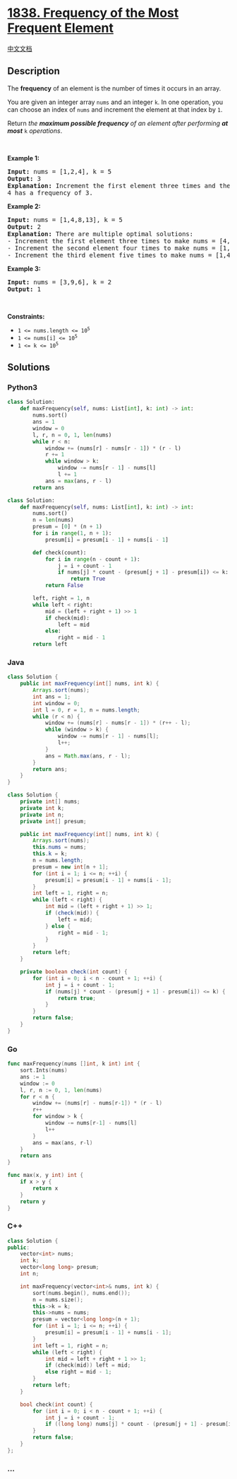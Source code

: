 # [1838. Frequency of the Most Frequent Element](https://leetcode.com/problems/frequency-of-the-most-frequent-element)

[中文文档](/solution/1800-1899/1838.Frequency%20of%20the%20Most%20Frequent%20Element/README.md)

## Description

<p>The <strong>frequency</strong> of an element is the number of times it occurs in an array.</p>

<p>You are given an integer array <code>nums</code> and an integer <code>k</code>. In one operation, you can choose an index of <code>nums</code> and increment the element at that index by <code>1</code>.</p>

<p>Return <em>the <strong>maximum possible frequency</strong> of an element after performing <strong>at most</strong> </em><code>k</code><em> operations</em>.</p>

<p>&nbsp;</p>
<p><strong>Example 1:</strong></p>

<pre>
<strong>Input:</strong> nums = [1,2,4], k = 5
<strong>Output:</strong> 3<strong>
Explanation:</strong> Increment the first element three times and the second element two times to make nums = [4,4,4].
4 has a frequency of 3.</pre>

<p><strong>Example 2:</strong></p>

<pre>
<strong>Input:</strong> nums = [1,4,8,13], k = 5
<strong>Output:</strong> 2
<strong>Explanation:</strong> There are multiple optimal solutions:
- Increment the first element three times to make nums = [4,4,8,13]. 4 has a frequency of 2.
- Increment the second element four times to make nums = [1,8,8,13]. 8 has a frequency of 2.
- Increment the third element five times to make nums = [1,4,13,13]. 13 has a frequency of 2.
</pre>

<p><strong>Example 3:</strong></p>

<pre>
<strong>Input:</strong> nums = [3,9,6], k = 2
<strong>Output:</strong> 1
</pre>

<p>&nbsp;</p>
<p><strong>Constraints:</strong></p>

<ul>
	<li><code>1 &lt;= nums.length &lt;= 10<sup>5</sup></code></li>
	<li><code>1 &lt;= nums[i] &lt;= 10<sup>5</sup></code></li>
	<li><code>1 &lt;= k &lt;= 10<sup>5</sup></code></li>
</ul>

## Solutions

<!-- tabs:start -->

### **Python3**

```python
class Solution:
    def maxFrequency(self, nums: List[int], k: int) -> int:
        nums.sort()
        ans = 1
        window = 0
        l, r, n = 0, 1, len(nums)
        while r < n:
            window += (nums[r] - nums[r - 1]) * (r - l)
            r += 1
            while window > k:
                window -= nums[r - 1] - nums[l]
                l += 1
            ans = max(ans, r - l)
        return ans
```

```python
class Solution:
    def maxFrequency(self, nums: List[int], k: int) -> int:
        nums.sort()
        n = len(nums)
        presum = [0] * (n + 1)
        for i in range(1, n + 1):
            presum[i] = presum[i - 1] + nums[i - 1]

        def check(count):
            for i in range(n - count + 1):
                j = i + count - 1
                if nums[j] * count - (presum[j + 1] - presum[i]) <= k:
                    return True
            return False

        left, right = 1, n
        while left < right:
            mid = (left + right + 1) >> 1
            if check(mid):
                left = mid
            else:
                right = mid - 1
        return left
```

### **Java**

```java
class Solution {
    public int maxFrequency(int[] nums, int k) {
        Arrays.sort(nums);
        int ans = 1;
        int window = 0;
        int l = 0, r = 1, n = nums.length;
        while (r < n) {
            window += (nums[r] - nums[r - 1]) * (r++ - l);
            while (window > k) {
                window -= nums[r - 1] - nums[l];
                l++;
            }
            ans = Math.max(ans, r - l);
        }
        return ans;
    }
}
```

```java
class Solution {
    private int[] nums;
    private int k;
    private int n;
    private int[] presum;

    public int maxFrequency(int[] nums, int k) {
        Arrays.sort(nums);
        this.nums = nums;
        this.k = k;
        n = nums.length;
        presum = new int[n + 1];
        for (int i = 1; i <= n; ++i) {
            presum[i] = presum[i - 1] + nums[i - 1];
        }
        int left = 1, right = n;
        while (left < right) {
            int mid = (left + right + 1) >> 1;
            if (check(mid)) {
                left = mid;
            } else {
                right = mid - 1;
            }
        }
        return left;
    }

    private boolean check(int count) {
        for (int i = 0; i < n - count + 1; ++i) {
            int j = i + count - 1;
            if (nums[j] * count - (presum[j + 1] - presum[i]) <= k) {
                return true;
            }
        }
        return false;
    }
}
```

### **Go**

```go
func maxFrequency(nums []int, k int) int {
	sort.Ints(nums)
	ans := 1
	window := 0
	l, r, n := 0, 1, len(nums)
	for r < n {
		window += (nums[r] - nums[r-1]) * (r - l)
		r++
		for window > k {
			window -= nums[r-1] - nums[l]
			l++
		}
		ans = max(ans, r-l)
	}
	return ans
}

func max(x, y int) int {
	if x > y {
		return x
	}
	return y
}
```

### **C++**

```cpp
class Solution {
public:
    vector<int> nums;
    int k;
    vector<long long> presum;
    int n;

    int maxFrequency(vector<int>& nums, int k) {
        sort(nums.begin(), nums.end());
        n = nums.size();
        this->k = k;
        this->nums = nums;
        presum = vector<long long>(n + 1);
        for (int i = 1; i <= n; ++i) {
            presum[i] = presum[i - 1] + nums[i - 1];
        }
        int left = 1, right = n;
        while (left < right) {
            int mid = left + right + 1 >> 1;
            if (check(mid)) left = mid;
            else right = mid - 1;
        }
        return left;
    }

    bool check(int count) {
        for (int i = 0; i < n - count + 1; ++i) {
            int j = i + count - 1;
            if ((long long) nums[j] * count - (presum[j + 1] - presum[i]) <= k) return true;
        }
        return false;
    }
};
```

### **...**

```

```

<!-- tabs:end -->
